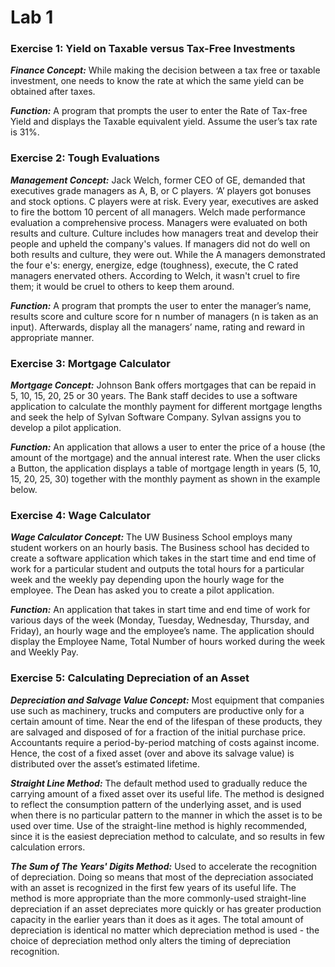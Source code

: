 # Lab 1

### Exercise 1: Yield on Taxable versus Tax-Free Investments

***Finance Concept:*** While making the decision between a tax free or taxable investment, one needs to know the rate at which the same yield can be obtained after taxes.

***Function:*** A program that prompts the user to enter the Rate of Tax-free Yield
and displays the Taxable equivalent yield. Assume the user’s tax rate is 31%.

### Exercise 2: Tough Evaluations

***Management Concept:*** Jack Welch, former CEO of GE, demanded that executives grade managers as A, B, or C players. ‘A’ players got bonuses and stock options. C players were at risk. Every year, executives are asked to fire the bottom 10 percent of all managers. Welch made performance evaluation a comprehensive process. Managers were evaluated on both results and culture. Culture includes how managers treat and develop their people and upheld the company's values. If managers did not do well on both results and culture, they were out. While the A managers demonstrated the four e's: energy, energize, edge (toughness), execute, the C rated managers enervated others. According to Welch, it wasn't cruel to fire them; it would be cruel to others to keep them around.

***Function:*** A program that prompts the user to enter the manager’s name, results
score and culture score for n number of managers (n is taken as an input). Afterwards, display all the managers’ name, rating and reward in appropriate manner.

### Exercise 3: Mortgage Calculator

***Mortgage Concept:*** Johnson Bank offers mortgages that can be repaid in 5, 10, 15, 20, 25 or 30 years. The Bank staff decides to use a software application to calculate the monthly payment for different mortgage lengths and seek the help of Sylvan Software Company. Sylvan assigns you to develop a pilot application.

***Function:*** An application that allows a user to enter the price of a house (the
amount of the mortgage) and the annual interest rate. When the user clicks a Button, the application displays a table of mortgage length in years (5, 10, 15, 20, 25, 30) together with the monthly payment as shown in the example below.

### Exercise 4: Wage Calculator

***Wage Calculator Concept:*** The UW Business School employs many student workers on an hourly basis. The Business school has decided to create a software application which takes in the start time and end time of work for a particular student and outputs the total hours for a particular week and the weekly pay depending upon the hourly wage for the employee. The Dean has asked you to create a pilot application.

***Function:*** An application that takes in start time and end time of work for various days
of the week (Monday, Tuesday, Wednesday, Thursday, and Friday), an hourly wage and the employee’s name. The application should display the Employee Name, Total Number of hours worked during the week and Weekly Pay.

### Exercise 5: Calculating Depreciation of an Asset

***Depreciation and Salvage Value Concept:*** Most equipment that companies use such as machinery, trucks and computers are productive only for a certain amount of time. Near the end of the lifespan of these products, they are salvaged and disposed of for a fraction of the initial purchase price. Accountants require a period-by-period matching of costs against income. Hence, the cost of a fixed asset (over and above its salvage value) is distributed over the asset’s estimated lifetime.

***Straight Line Method:*** The default method used to gradually reduce the carrying amount of a fixed asset over its useful life. The method is designed to reflect the consumption pattern of the underlying asset, and is used when there is no particular pattern to the manner in which the asset is to be used over time. Use of the straight-line method is highly recommended, since it is the easiest depreciation method to calculate, and so results in few calculation errors.

***The Sum of The Years' Digits Method:*** Used to accelerate the recognition of depreciation. Doing so means that most of the depreciation associated with an asset is recognized in the first few years of its useful life. The method is more appropriate than the more commonly-used straight-line depreciation if an asset depreciates more quickly or has greater production ca­pacity in the earlier years than it does as it ages. The total amount of depreciation is identical no matter which depreciation method is used - the choice of depreciation method only alters the timing of depreciation recognition.
